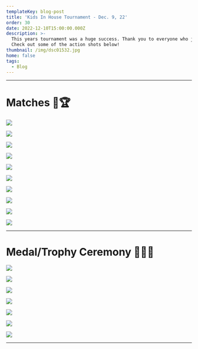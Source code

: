 ```yaml
---
templateKey: blog-post
title: 'Kids In House Tournament - Dec. 9, 22'
order: 30
date: 2022-12-10T15:00:00.000Z
description: >-
  This years tournament was a huge success. Thank you to everyone who joined us!
  Check out some of the action shots below!  
thumbnail: /img/dsc01532.jpg
home: false
tags:
  - Blog
---
```

- - -

# Matches 🥋🏆

![](/img/dsc04046.jpg)

![](/img/dsc02405.jpg)

![](/img/dsc04816.jpg)

![](/img/dsc04760.jpg)

![](/img/dsc01794.jpg)

![](/img/dsc03688.jpg)

![](/img/dsc03443.jpg)

![](/img/dsc03812.jpg)

![](/img/dsc01628.jpg)

![](/img/dsc01606.jpg)

- - -

# Medal/Trophy Ceremony 🥇🥈🥉

![](/img/dsc03133.jpg)

![](/img/dsc03099.jpg)

![](/img/dsc05540.jpg)

![](/img/dsc05353.jpg)

![](/img/dsc05305.jpg)

![](/img/dsc05173.jpg)

![](/img/dsc05374.jpg)

- - -
